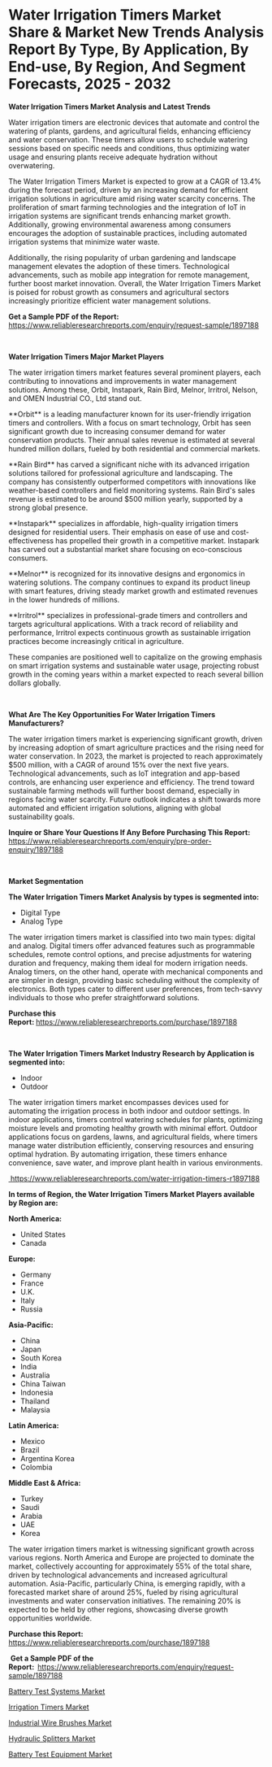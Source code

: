 <p><h1>Water Irrigation Timers Market Share & Market New Trends Analysis Report By Type, By Application, By End-use, By Region, And Segment Forecasts, 2025 - 2032</h1></p><p><strong>Water Irrigation Timers Market Analysis and Latest Trends</strong></p>
<p><p>Water irrigation timers are electronic devices that automate and control the watering of plants, gardens, and agricultural fields, enhancing efficiency and water conservation. These timers allow users to schedule watering sessions based on specific needs and conditions, thus optimizing water usage and ensuring plants receive adequate hydration without overwatering.</p><p>The Water Irrigation Timers Market is expected to grow at a CAGR of 13.4% during the forecast period, driven by an increasing demand for efficient irrigation solutions in agriculture amid rising water scarcity concerns. The proliferation of smart farming technologies and the integration of IoT in irrigation systems are significant trends enhancing market growth. Additionally, growing environmental awareness among consumers encourages the adoption of sustainable practices, including automated irrigation systems that minimize water waste.</p><p>Additionally, the rising popularity of urban gardening and landscape management elevates the adoption of these timers. Technological advancements, such as mobile app integration for remote management, further boost market innovation. Overall, the Water Irrigation Timers Market is poised for robust growth as consumers and agricultural sectors increasingly prioritize efficient water management solutions.</p></p>
<p><strong>Get a Sample PDF of the Report:&nbsp;</strong> <a href="https://www.reliableresearchreports.com/enquiry/request-sample/1897188?utm_campaign=40&utm_medium=2&utm_source=Github&utm_content=ia&utm_term=22022025&utm_id=water-irrigation-timers">https://www.reliableresearchreports.com/enquiry/request-sample/1897188</a></p>
<p>&nbsp;</p>
<p><strong>Water Irrigation Timers Major Market Players</strong></p>
<p><p>The water irrigation timers market features several prominent players, each contributing to innovations and improvements in water management solutions. Among these, Orbit, Instapark, Rain Bird, Melnor, Irritrol, Nelson, and OMEN Industrial CO., Ltd stand out.</p><p>**Orbit** is a leading manufacturer known for its user-friendly irrigation timers and controllers. With a focus on smart technology, Orbit has seen significant growth due to increasing consumer demand for water conservation products. Their annual sales revenue is estimated at several hundred million dollars, fueled by both residential and commercial markets.</p><p>**Rain Bird** has carved a significant niche with its advanced irrigation solutions tailored for professional agriculture and landscaping. The company has consistently outperformed competitors with innovations like weather-based controllers and field monitoring systems. Rain Bird's sales revenue is estimated to be around $500 million yearly, supported by a strong global presence.</p><p>**Instapark** specializes in affordable, high-quality irrigation timers designed for residential users. Their emphasis on ease of use and cost-effectiveness has propelled their growth in a competitive market. Instapark has carved out a substantial market share focusing on eco-conscious consumers.</p><p>**Melnor** is recognized for its innovative designs and ergonomics in watering solutions. The company continues to expand its product lineup with smart features, driving steady market growth and estimated revenues in the lower hundreds of millions.</p><p>**Irritrol** specializes in professional-grade timers and controllers and targets agricultural applications. With a track record of reliability and performance, Irritrol expects continuous growth as sustainable irrigation practices become increasingly critical in agriculture.</p><p>These companies are positioned well to capitalize on the growing emphasis on smart irrigation systems and sustainable water usage, projecting robust growth in the coming years within a market expected to reach several billion dollars globally.</p></p>
<p>&nbsp;</p>
<p><strong>What Are The Key Opportunities For Water Irrigation Timers Manufacturers?</strong></p>
<p><p>The water irrigation timers market is experiencing significant growth, driven by increasing adoption of smart agriculture practices and the rising need for water conservation. In 2023, the market is projected to reach approximately $500 million, with a CAGR of around 15% over the next five years. Technological advancements, such as IoT integration and app-based controls, are enhancing user experience and efficiency. The trend toward sustainable farming methods will further boost demand, especially in regions facing water scarcity. Future outlook indicates a shift towards more automated and efficient irrigation solutions, aligning with global sustainability goals.</p></p>
<p><strong>Inquire or Share Your Questions If Any Before Purchasing This Report:</strong> <a href="https://www.reliableresearchreports.com/enquiry/pre-order-enquiry/1897188?utm_campaign=40&utm_medium=2&utm_source=Github&utm_content=ia&utm_term=22022025&utm_id=water-irrigation-timers">https://www.reliableresearchreports.com/enquiry/pre-order-enquiry/1897188</a></p>
<p>&nbsp;</p>
<p><strong>Market Segmentation</strong></p>
<p><strong>The Water Irrigation Timers Market Analysis by types is segmented into:</strong></p>
<p><ul><li>Digital Type</li><li>Analog Type</li></ul></p>
<p><p>The water irrigation timers market is classified into two main types: digital and analog. Digital timers offer advanced features such as programmable schedules, remote control options, and precise adjustments for watering duration and frequency, making them ideal for modern irrigation needs. Analog timers, on the other hand, operate with mechanical components and are simpler in design, providing basic scheduling without the complexity of electronics. Both types cater to different user preferences, from tech-savvy individuals to those who prefer straightforward solutions.</p></p>
<p><strong>Purchase this Report:&nbsp;</strong><a href="https://www.reliableresearchreports.com/purchase/1897188?utm_campaign=40&utm_medium=2&utm_source=Github&utm_content=ia&utm_term=22022025&utm_id=water-irrigation-timers">https://www.reliableresearchreports.com/purchase/1897188</a></p>
<p>&nbsp;</p>
<p><strong>The Water Irrigation Timers Market Industry Research by Application is segmented into:</strong></p>
<p><ul><li>Indoor</li><li>Outdoor</li></ul></p>
<p><p>The water irrigation timers market encompasses devices used for automating the irrigation process in both indoor and outdoor settings. In indoor applications, timers control watering schedules for plants, optimizing moisture levels and promoting healthy growth with minimal effort. Outdoor applications focus on gardens, lawns, and agricultural fields, where timers manage water distribution efficiently, conserving resources and ensuring optimal hydration. By automating irrigation, these timers enhance convenience, save water, and improve plant health in various environments.</p></p>
<p><a href="https://www.reliableresearchreports.com/water-irrigation-timers-r1897188?utm_campaign=40&utm_medium=2&utm_source=Github&utm_content=ia&utm_term=22022025&utm_id=water-irrigation-timers">&nbsp;https://www.reliableresearchreports.com/water-irrigation-timers-r1897188</a></p>
<p><strong>In terms of Region, the Water Irrigation Timers Market Players available by Region are:</strong></p>
<p>
    <p> <strong> North America: </strong>
        <ul>
            <li>United States</li>
            <li>Canada</li>
        </ul>
        </p> 
    <p> <strong> Europe: </strong>
        <ul>
            <li>Germany</li>
            <li>France</li>
            <li>U.K.</li>
            <li>Italy</li>
            <li>Russia</li>
        </ul>
        </p> 
    <p> <strong> Asia-Pacific: </strong>
        <ul>
            <li>China</li>
            <li>Japan</li>
            <li>South Korea</li>
            <li>India</li>
            <li>Australia</li>
            <li>China Taiwan</li>
            <li>Indonesia</li>
            <li>Thailand</li>
            <li>Malaysia</li>
        </ul>
        </p> 
    <p> <strong> Latin America: </strong>
        <ul>
            <li>Mexico</li>
            <li>Brazil</li>
            <li>Argentina Korea</li>
            <li>Colombia</li>
        </ul>
        </p> 
    <p> <strong> Middle East & Africa: </strong>
        <ul>
            <li>Turkey</li>
            <li>Saudi</li>
            <li>Arabia</li>
            <li>UAE</li>
            <li>Korea</li>
        </ul>
    </p>
    </p>
<p><p>The water irrigation timers market is witnessing significant growth across various regions. North America and Europe are projected to dominate the market, collectively accounting for approximately 55% of the total share, driven by technological advancements and increased agricultural automation. Asia-Pacific, particularly China, is emerging rapidly, with a forecasted market share of around 25%, fueled by rising agricultural investments and water conservation initiatives. The remaining 20% is expected to be held by other regions, showcasing diverse growth opportunities worldwide.</p></p>
<p><strong>Purchase this Report: </strong><a href="https://www.reliableresearchreports.com/purchase/1897188?utm_campaign=40&utm_medium=2&utm_source=Github&utm_content=ia&utm_term=22022025&utm_id=water-irrigation-timers">https://www.reliableresearchreports.com/purchase/1897188</a></p>
<p>&nbsp;<strong>Get a Sample PDF of the Report:&nbsp;&nbsp;</strong><a href="https://www.reliableresearchreports.com/enquiry/request-sample/1897188?utm_campaign=40&utm_medium=2&utm_source=Github&utm_content=ia&utm_term=22022025&utm_id=water-irrigation-timers">https://www.reliableresearchreports.com/enquiry/request-sample/1897188</a></p>
<p><strong></strong></p>
<p><p><a href="https://github.com/ariyilmelzar/Market-Research-Report-List-1/blob/main/battery-test-systems-market.md?utm_campaign=40&utm_medium=2&utm_source=Github&utm_content=ia&utm_term=22022025&utm_id=water-irrigation-timers">Battery Test Systems Market</a></p><p><a href="https://github.com/boluluhabeel/Market-Research-Report-List-1/blob/main/irrigation-timers-market.md?utm_campaign=40&utm_medium=2&utm_source=Github&utm_content=ia&utm_term=22022025&utm_id=water-irrigation-timers">Irrigation Timers Market</a></p><p><a href="https://github.com/tsiteymargat/Market-Research-Report-List-1/blob/main/industrial-wire-brushes-market.md?utm_campaign=40&utm_medium=2&utm_source=Github&utm_content=ia&utm_term=22022025&utm_id=water-irrigation-timers">Industrial Wire Brushes Market</a></p><p><a href="https://github.com/joshuagarcia509/Market-Research-Report-List-1/blob/main/hydraulic-splitters-market.md?utm_campaign=40&utm_medium=2&utm_source=Github&utm_content=ia&utm_term=22022025&utm_id=water-irrigation-timers">Hydraulic Splitters Market</a></p><p><a href="https://github.com/duscarajlha/Market-Research-Report-List-1/blob/main/battery-test-equipment-market.md?utm_campaign=40&utm_medium=2&utm_source=Github&utm_content=ia&utm_term=22022025&utm_id=water-irrigation-timers">Battery Test Equipment Market</a></p></p>